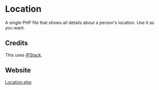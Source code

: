 # Location
A single PHP file that shows all details about a person's location. Use it as you want.

## Credits
This uses [IPStack](https://github.com/sudiptpa/ipstack).

## Website
[Location.php](http://technopedia.tekcities.com/location.php)
